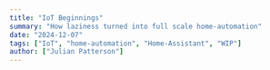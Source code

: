 ```yaml
---
title: "IoT Beginnings"
summary: "How laziness turned into full scale home-automation"
date: "2024-12-07"
tags: ["IoT", "home-automation", "Home-Assistant", "WIP"]
author: ["Julian Patterson"]
---
```

